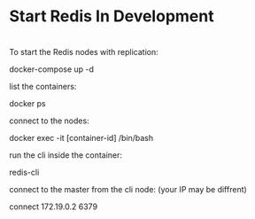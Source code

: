 <h1>Start Redis In Development</h1>

#

<p>To start the Redis nodes with replication:</p>
docker-compose up -d
<p>list the containers:</p>
docker ps
<p>connect to the nodes:</p>
docker exec -it [container-id] /bin/bash
<p>run the cli inside the container:</p>
redis-cli
<p>connect to the master from the cli node: (your IP may be diffrent)</p>
connect 172.19.0.2 6379

#